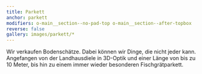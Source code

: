 ```yaml
---
title: Parkett
anchor: parkett
modifiers: o-main__section--no-pad-top o-main__section--after-topbox
reverse: false
gallery: images/parkett/*
---
```

<span class="c-headline c-headline--text-sizing c-headline--inline">Wir verkaufen Bodenschätze.</span> Dabei können wir Dinge, die nicht jeder kann. Angefangen von der Landhausdiele in 3D-Optik und einer Länge von bis zu 10 Meter, bis hin zu einem immer wieder besonderen Fischgrätparkett.
